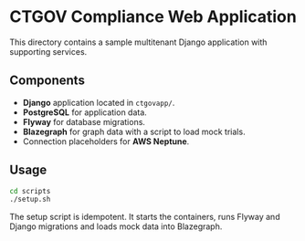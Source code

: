 # CTGOV Compliance Web Application

This directory contains a sample multitenant Django application with
supporting services.

## Components

- **Django** application located in `ctgovapp/`.
- **PostgreSQL** for application data.
- **Flyway** for database migrations.
- **Blazegraph** for graph data with a script to load mock trials.
- Connection placeholders for **AWS Neptune**.

## Usage

```bash
cd scripts
./setup.sh
```

The setup script is idempotent. It starts the containers, runs Flyway and
Django migrations and loads mock data into Blazegraph.
